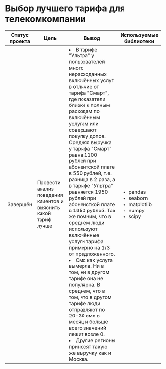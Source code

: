 # Выбор лучшего тарифа для телекомкомпании
__Статус проекта__ | __Цель__ | __Вывод__ | __Используемые библиотеки__
------------- |---------------- | ---------------- | -----------------------
Завершён | Провести анализ поведения клиентов и выяснить какой тариф лучше | <li> В тарифе "Ультра" у пользователей много нерасходанных включённых услуг в отличие от тарифа "Смарт", где показатели близки к полным расходам по включённым услугам или совершают покупку допов. Средняя выручка у тарифа "Смарт" равна 1100 рублей при абонентской плате в 550 рублей, т.е. разница в 2 раза, а в тарифе "Ультра" равняется 1950 рублей при абоненсткой плате в 1950 рублей. Так же помним, что в среднем люди используют включённые услуги тарифа примерно на 1/3 от предложенного.</li><li>Смс как услуга вымерла. Ни в том, ни в другом тарифе она не популярна. В среднем, что в том, что в другом тарифе люди отправляют по 20-30 смс в месяц и больше всего значений лежит возле 0.</li><li> Другие регионы приносят такую же выручку как и Москва.</li>  | <ul><li>pandas</li><li>seaborn</li><li>matplotlib</li><li>numpy</li><li>scipy</li>

  


